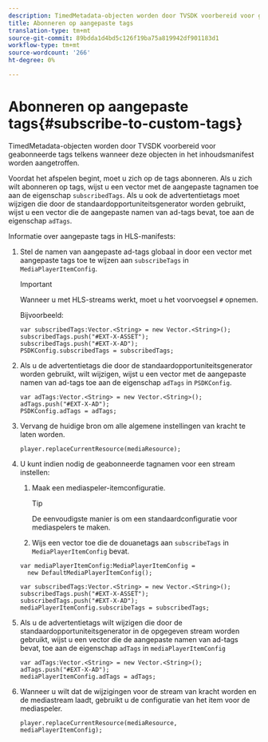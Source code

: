 ```yaml
---
description: TimedMetadata-objecten worden door TVSDK voorbereid voor geabonneerde tags telkens wanneer deze objecten in het inhoudsmanifest worden aangetroffen.
title: Abonneren op aangepaste tags
translation-type: tm+mt
source-git-commit: 89bdda1d4bd5c126f19ba75a819942df901183d1
workflow-type: tm+mt
source-wordcount: '266'
ht-degree: 0%

---
```



# Abonneren op aangepaste tags{#subscribe-to-custom-tags}

TimedMetadata-objecten worden door TVSDK voorbereid voor geabonneerde tags telkens wanneer deze objecten in het inhoudsmanifest worden aangetroffen.

Voordat het afspelen begint, moet u zich op de tags abonneren.
Als u zich wilt abonneren op tags, wijst u een vector met de aangepaste tagnamen toe aan de eigenschap `subscribedTags`. Als u ook de advertentietags moet wijzigen die door de standaardopportuniteitsgenerator worden gebruikt, wijst u een vector die de aangepaste namen van ad-tags bevat, toe aan de eigenschap `adTags`.

Informatie over aangepaste tags in HLS-manifests:

1. Stel de namen van aangepaste ad-tags globaal in door een vector met aangepaste tags toe te wijzen aan `subscribeTags` in `MediaPlayerItemConfig`.

   >[!IMPORTANT]
   >
   >Wanneer u met HLS-streams werkt, moet u het voorvoegsel `#` opnemen.

   Bijvoorbeeld:

   ```
   var subscribedTags:Vector.<String> = new Vector.<String>(); 
   subscribedTags.push("#EXT-X-ASSET"); 
   subscribedTags.push("#EXT-X-AD"); 
   PSDKConfig.subscribedTags = subscribedTags;
   ```

1. Als u de advertentietags die door de standaardopportuniteitsgenerator worden gebruikt, wilt wijzigen, wijst u een vector met de aangepaste namen van ad-tags toe aan de eigenschap `adTags` in `PSDKConfig`.

   ```
   var adTags:Vector.<String> = new Vector.<String>(); 
   adTags.push("#EXT-X-AD"); 
   PSDKConfig.adTags = adTags; 
   ```

1. Vervang de huidige bron om alle algemene instellingen van kracht te laten worden.

   ```
   player.replaceCurrentResource(mediaResource);
   ```

1. U kunt indien nodig de geabonneerde tagnamen voor een stream instellen:
   1. Maak een mediaspeler-itemconfiguratie.

      >[!TIP]
      >
      >De eenvoudigste manier is om een standaardconfiguratie voor mediaspelers te maken.

   1. Wijs een vector toe die de douanetags aan `subscribeTags` in `MediaPlayerItemConfig` bevat.

   ```
   var mediaPlayerItemConfig:MediaPlayerItemConfig =  
     new DefaultMediaPlayerItemConfig(); 
   
   var subscribedTags:Vector.<String> = new Vector.<String>(); 
   subscribedTags.push("#EXT-X-ASSET"); 
   subscribedTags.push("#EXT-X-AD"); 
   mediaPlayerItemConfig.subscribeTags = subscribedTags;
   ```

1. Als u de advertentietags wilt wijzigen die door de standaardopportuniteitsgenerator in de opgegeven stream worden gebruikt, wijst u een vector die de aangepaste namen van ad-tags bevat, toe aan de eigenschap `adTags` in `mediaPlayerItemConfig`

   ```
   var adTags:Vector.<String> = new Vector.<String>(); 
   adTags.push("#EXT-X-AD"); 
   mediaPlayerItemConfig.adTags = adTags;
   ```

1. Wanneer u wilt dat de wijzigingen voor de stream van kracht worden en de mediastream laadt, gebruikt u de configuratie van het item voor de mediaspeler.

   ```
   player.replaceCurrentResource(mediaResource, mediaPlayerItemConfig);
   ```

